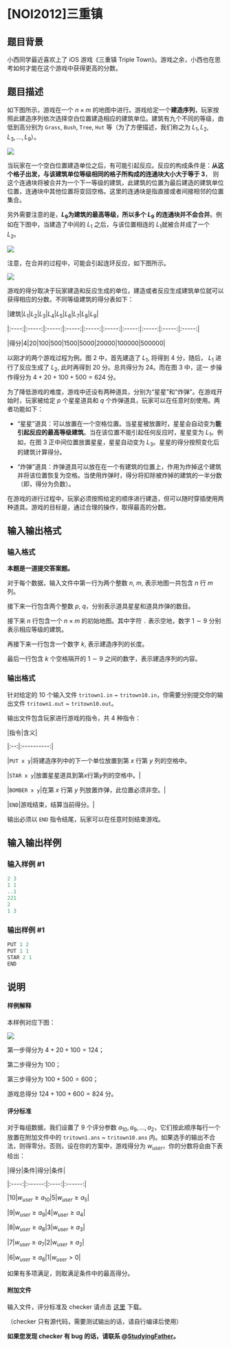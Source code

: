 # [NOI2012]三重镇

## 题目背景

小西同学最近喜欢上了 iOS 游戏《三重镇 Triple Town》。游戏之余，小西也在思考如何才能在这个游戏中获得更高的分数。 

## 题目描述

如下图所示，游戏在一个 $n \times m$ 的地图中进行。游戏给定一个**建造序列**，玩家按照此建造序列依次选择空白位置建造相应的建筑单位。建筑有九个不同的等级，由低到高分别为 `Grass`, `Bush`, `Tree`, `Hut` 等（为了方便描述，我们称之为 $L_1, L_2, L_3, \ldots , L_9$）。

![](https://cdn.luogu.com.cn/upload/image_hosting/huzjus9n.png)

当玩家在一个空白位置建造单位之后，有可能引起反应。反应的构成条件是：**从这个格子出发，与该建筑单位等级相同的格子所构成的连通块大小大于等于 $3$**， 则这个连通块将被合并为一个下一等级的建筑，此建筑的位置为最后建造的建筑单位位置，连通块中其他位置将变回空格。这里的连通块是指直接或者间接相邻的位置集合。

另外需要注意的是，**$L_9$为建筑的最高等级，所以多个 $L_9$ 的连通块并不会合并**。例如在下图中，当建造了中间的 $L_1$ 之后，与该位置相连的 $L_1$就被合并成了一个 $L_2$。

![](https://cdn.luogu.com.cn/upload/image_hosting/95tnhrda.png)

注意，在合并的过程中，可能会引起连环反应，如下图所示。

![](https://cdn.luogu.com.cn/upload/image_hosting/0zmj49xv.png)

游戏的得分取决于玩家建造和反应生成的单位，建造或者反应生成建筑单位就可以获得相应的分数。不同等级建筑的得分表如下：

|建筑|$L_1$|$L_2$|$L_3$|$L_4$|$L_5$|$L_6$|$L_7$|$L_8$|$L_9$|

|:----:|:-----:|:-----:|:-----:|:-----:|:-----:|:-----:|:-----:|:-----:|:-----:|

|得分|$4$|$20$|$100$|$500$|$1500$|$5000$|$20000$|$100000$|$500000$|

以刚才的两个游戏过程为例。图 2 中，首先建造了 $L_1$, 将得到 $4$ 分，随后， $L_1$ 进行了反应生成了 $L_2$, 此时再得到 $20$ 分。总共得分为 $24$。而在图 3 中，这一 步操作得分为 $4+20+100+500=624$ 分。

为了降低游戏的难度，游戏中还设有两种道具，分别为“星星”和“炸弹”。在游戏开始时，玩家被给定 $p$ 个星星道具和 $q$ 个炸弹道具，玩家可以在任意时刻使用。两者功能如下：

- “星星”道具：可以放置在一个空格位置。当星星被放置时，星星会自动变为**能引起反应的最高等级建筑**。当在该位置不能引起任何反应时，星星变为 $L_1$。例如，在图 3 正中间位置放置星星，星星自动变为 $L_3$。星星的得分按照变化后的建筑计算得分。

- “炸弹”道具：炸弹道具可以放在在一个有建筑的位置上，作用为炸掉这个建筑并将该位置恢复为空格。当使用炸弹时，得分将扣除被炸掉的建筑的一半分数（即，得分为负数）。

在游戏的进行过程中，玩家必须按照给定的顺序进行建造，但可以随时穿插使用两种道具。游戏的目标是，通过合理的操作，取得最高的分数。

## 输入输出格式

### 输入格式

**本题是一道提交答案题。**

对于每个数据，输入文件中第一行为两个整数 $n$, $m$, 表示地图一共包含 $n$ 行 $m$ 列。

接下来一行包含两个整数 $p$, $q$，分别表示道具星星和道具炸弹的数目。

接下来 $n$ 行包含一个 $n \times m$ 的初始地图。其中字符 `.` 表示空地，数字 $1\sim 9$ 分别表示相应等级的建筑。

再接下来一行包含一个数字 $k$, 表示建造序列的长度。

最后一行包含 $k$ 个空格隔开的 $1\sim 9$ 之间的数字，表示建造序列的内容。

### 输出格式

针对给定的 $10$ 个输入文件 `tritown1.in` ~ `tritown10.in`，你需要分别提交你的输出文件 `tritown1.out` ~ `tritown10.out`。

输出文件包含玩家进行游戏的指令，共 $4$ 种指令：

|指令|含义|

|:--:|:----------:|

|`PUT x y`|将建造序列中的下一个单位放置到第 $x$ 行第 $y$ 列的空格中。

|`STAR x y`|放置星星道具到第$x$行第$y$列的空格中。|

|`BOMBER x y`|在第 $x$ 行第 $y$ 列放置炸弹，此位置必须非空。|

|`END`|游戏结束，结算当前得分。|

输出必须以 `END` 指令结尾，玩家可以在任意时刻结束游戏。

## 输入输出样例

### 输入样例 #1

```cpp
2 3
1 1
..1
221
2
1 3
```


### 输出样例 #1

```cpp
PUT 1 2
PUT 1 1
STAR 2 1
END
```


## 说明

#### 样例解释

本样例对应下图：

![](https://cdn.luogu.com.cn/upload/image_hosting/62gxe52w.png)

第一步得分为 $4+20+100=124$；

第二步得分为 $100$；

第三步得分为 $100+500=600$；

游戏总得分 $124+100+600=824$ 分。

#### 评分标准

对于每组数据，我们设置了 $9$ 个评分参数 $a_{10}, a_9, …, a_2$，它们按此顺序每行一个放置在附加文件中的 `tritown1.ans` ~ `tritown10.ans` 内。如果选手的输出不合法，则得零分。否则，设在你的方案中，游戏得分为 $w_{user}$，你的分数将会由下表给出：

|得分|条件|得分|条件|

|:----:|:------:|:----:|:------:|

|10|$w_{user}\geq a_{10}$|5|$w_{user}\geq a_5$|

|9|$w_{user}\geq a_9$|4|$w_{user}\geq a_4$|

|8|$w_{user}\geq a_8$|3|$w_{user}\geq a_3$|

|7|$w_{user}\geq a_7$|2|$w_{user}\geq a_2$|

|6|$w_{user}\geq a_6$|1|$w_{user}>0$|

如果有多项满足，则取满足条件中的最高得分。

#### 附加文件

输入文件，评分标准及 checker 请点击 [这里](https://github.com/SFOI-Team/OI-additional-files/raw/master/NOI2012-Tritown.zip) 下载。

（checker 只有源代码，需要测试输出的话，请自行编译后使用）

**如果您发现 checker 有 bug 的话，请联系 @[StudyingFather](/user/22030)。**

